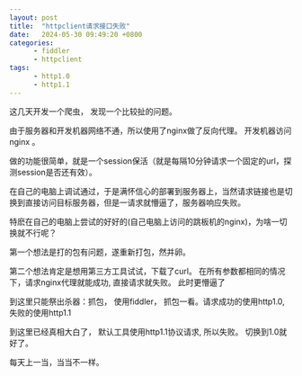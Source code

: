 ```yaml
---
layout: post
title:  "httpclient请求接口失败"
date:   2024-05-30 09:49:20 +0800
categories:
      - fiddler
      - httpclient
tags:
      - http1.0
      - http1.1
---
```


这几天开发一个爬虫， 发现一个比较扯的问题。

由于服务器和开发机器网络不通，所以使用了nginx做了反向代理。 开发机器访问nginx 。

做的功能很简单，就是一个session保活（就是每隔10分钟请求一个固定的url，探测session是否还有效）。

在自己的电脑上调试通过，于是满怀信心的部署到服务器上，当然请求链接也是切换到直接访问目标服务器，但是一请求就懵逼了，服务器响应失败。

特麽在自己的电脑上尝试的好好的(自己电脑上访问的跳板机的nginx)，为啥一切换就不行呢？  

第一个想法是打的包有问题，遂重新打包，然并卵。

第二个想法肯定是想用第三方工具试试，下载了curl。 在所有参数都相同的情况下，请求nginx代理就能成功, 直接请求就失败。 此时更懵逼了

到这里只能祭出杀器：抓包， 使用fiddler， 抓包一看。请求成功的使用http1.0, 失败的使用http1.1

到这里已经真相大白了， 默认工具使用http1.1协议请求, 所以失败。 切换到1.0就好了。 

每天上一当，当当不一样。

